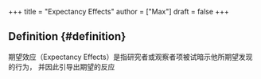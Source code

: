 +++
title = "Expectancy Effects"
author = ["Max"]
draft = false
+++

## Definition {#definition}

期望效应（Expectancy Effects）是指研究者或观察者项被试暗示他所期望发现的行为，
并因此引导出期望的反应
